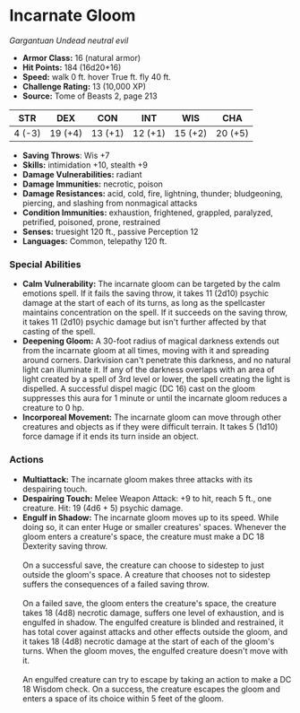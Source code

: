 # Incarnate Gloom

*Gargantuan* *Undead* *neutral evil*

- **Armor Class:** 16 (natural armor)
- **Hit Points:** 184 (16d20+16)
- **Speed:** walk 0 ft. hover True ft. fly 40 ft.
- **Challenge Rating:** 13 (10,000 XP)
- **Source:** Tome of Beasts 2, page 213

| STR | DEX | CON | INT | WIS | CHA |
| --- | --- | --- | --- | --- | --- |
| 4 (-3) | 19 (+4) | 13 (+1) | 12 (+1) | 15 (+2) | 20 (+5) |

- **Saving Throws**: Wis +7
- **Skills:** intimidation +10, stealth +9
- **Damage Vulnerabilities:** radiant
- **Damage Immunities:** necrotic, poison
- **Damage Resistances:** acid, cold, fire, lightning, thunder; bludgeoning, piercing, and slashing from nonmagical attacks
- **Condition Immunities:** exhaustion, frightened, grappled, paralyzed, petrified, poisoned, prone, restrained
- **Senses:** truesight 120 ft., passive Perception 12
- **Languages:** Common, telepathy 120 ft.

### Special Abilities

- **Calm Vulnerability:** The incarnate gloom can be targeted by the calm emotions spell. If it fails the saving throw, it takes 11 (2d10) psychic damage at the start of each of its turns, as long as the spellcaster maintains concentration on the spell. If it succeeds on the saving throw, it takes 11 (2d10) psychic damage but isn't further affected by that casting of the spell.
- **Deepening Gloom:** A 30-foot radius of magical darkness extends out from the incarnate gloom at all times, moving with it and spreading around corners. Darkvision can't penetrate this darkness, and no natural light can illuminate it. If any of the darkness overlaps with an area of light created by a spell of 3rd level or lower, the spell creating the light is dispelled. A successful dispel magic (DC 16) cast on the gloom suppresses this aura for 1 minute or until the incarnate gloom reduces a creature to 0 hp.
- **Incorporeal Movement:** The incarnate gloom can move through other creatures and objects as if they were difficult terrain. It takes 5 (1d10) force damage if it ends its turn inside an object.

### Actions

- **Multiattack:** The incarnate gloom makes three attacks with its despairing touch.
- **Despairing Touch:** Melee Weapon Attack: +9 to hit, reach 5 ft., one creature. Hit: 19 (4d6 + 5) psychic damage.
- **Engulf in Shadow:** The incarnate gloom moves up to its speed. While doing so, it can enter Huge or smaller creatures' spaces. Whenever the gloom enters a creature's space, the creature must make a DC 18 Dexterity saving throw.<br><br>On a successful save, the creature can choose to sidestep to just outside the gloom's space. A creature that chooses not to sidestep suffers the consequences of a failed saving throw.<br><br>On a failed save, the gloom enters the creature's space, the creature takes 18 (4d8) necrotic damage, suffers one level of exhaustion, and is engulfed in shadow. The engulfed creature is blinded and restrained, it has total cover against attacks and other effects outside the gloom, and it takes 18 (4d8) necrotic damage at the start of each of the gloom's turns. When the gloom moves, the engulfed creature doesn't move with it.<br><br>An engulfed creature can try to escape by taking an action to make a DC 18 Wisdom check. On a success, the creature escapes the gloom and enters a space of its choice within 5 feet of the gloom.


